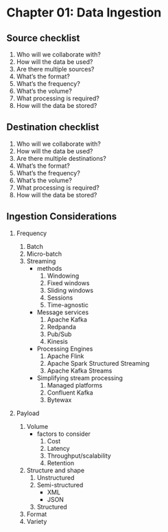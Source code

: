 # Chapter 01: Data Ingestion

## Source checklist
1. Who will we collaborate with?
2. How will the data be used?
3. Are there multiple sources?
4. What’s the format?
5. What’s the frequency?
6. What’s the volume?
7. What processing is required?
8. How will the data be stored?

## Destination checklist
1. Who will we collaborate with?
2. How will the data be used?
3. Are there multiple destinations?
4. What’s the format?
5. What’s the frequency?
6. What’s the volume?
7. What processing is required?
8. How will the data be stored?

## Ingestion Considerations
1. Frequency
   1. Batch
   2. Micro-batch
   3. Streaming
         - methods
           1. Windowing
           2. Fixed windows
           3. Sliding windows
           4. Sessions
           5. Time-agnostic
         - Message services
           1. Apache Kafka
           2. Redpanda
           3. Pub/Sub
           4. Kinesis
         - Processing Engines
           1. Apache Flink
           2. Apache Spark Structured Streaming
           3. Apache Kafka Streams
         - Simplifying stream processing
           1. Managed platforms
           2. Confluent Kafka
           3. Bytewax
        
2. Payload
   1. Volume
      - factors to consider
         1. Cost
         2. Latency
         3. Throughput/scalability
         4. Retention
   2. Structure and shape
         1. Unstructured
         2. Semi-structured
            - XML
            - JSON
         3. Structured
   3. Format
   4. Variety
